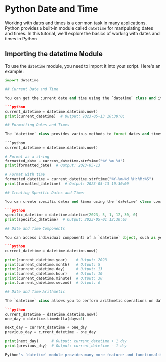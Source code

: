 # Python Date and Time

Working with dates and times is a common task in many applications. Python provides a built-in module called `datetime` for manipulating dates and times. In this tutorial, we'll explore the basics of working with dates and times in Python.

## Importing the datetime Module

To use the `datetime` module, you need to import it into your script. Here's an example:

```python
import datetime

## Current Date and Time

You can get the current date and time using the `datetime` class and its `now()` method. Here's an example:

```python
current_datetime = datetime.datetime.now()
print(current_datetime)  # Output: 2023-05-13 10:30:00

## Formatting Dates and Times

The `datetime` class provides various methods to format dates and times as strings. Here are a few examples:

```python
current_datetime = datetime.datetime.now()

# Format as a string
formatted_date = current_datetime.strftime("%Y-%m-%d")
print(formatted_date)  # Output: 2023-05-13

# Format with time
formatted_datetime = current_datetime.strftime("%Y-%m-%d %H:%M:%S")
print(formatted_datetime)  # Output: 2023-05-13 10:30:00

## Creating Specific Dates and Times

You can create specific dates and times using the `datetime` class constructor. Here's an example:

```python
specific_datetime = datetime.datetime(2023, 5, 1, 12, 30, 0)
print(specific_datetime)  # Output: 2023-05-01 12:30:00

## Date and Time Components

You can access individual components of a `datetime` object, such as year, month, day, hour, minute, and second. Here's an example:

```python
current_datetime = datetime.datetime.now()

print(current_datetime.year)    # Output: 2023
print(current_datetime.month)   # Output: 5
print(current_datetime.day)     # Output: 13
print(current_datetime.hour)    # Output: 10
print(current_datetime.minute)  # Output: 30
print(current_datetime.second)  # Output: 0

## Date and Time Arithmetic

The `datetime` class allows you to perform arithmetic operations on dates and times. You can add or subtract time intervals using the `timedelta` class. Here's an example:

```python
current_datetime = datetime.datetime.now()
one_day = datetime.timedelta(days=1)

next_day = current_datetime + one_day
previous_day = current_datetime - one_day

print(next_day)      # Output: current_datetime + 1 day
print(previous_day)  # Output: current_datetime - 1 day

Python's `datetime` module provides many more features and functionalities for working with dates and times. It's a powerful tool for handling time-related operations in your Python programs.

